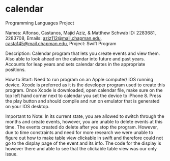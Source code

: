 # calendar
Programming Languages Project

Names: Alfonso, Castanos, Majid Aziz, & Matthew Schwab
ID: 2283681, 2283708, 
Emails: aziz112@mail.chapman.edu, casta145@mail.chapman.edu, 
Project: Swift Program

Description: Calendar program that lets you create events and view them. Also able to look ahead on the 
calendar into future and past years. Accounts for leap years and sets calendar dates in the appropriate positions. 

How to Start: Need to run program on an Apple computer/ IOS running device. Xcode is preferred as it is the developer 
program used to create this program. Once Xcode is downloaded, open calendar file, make sure on the top left hand corner 
next to calendar you set the device to iPhone 8. Press the play button and should compile and run on emulator that is 
generated on your IOS desktop. 

Important to Note: In its current state, you are allowed to switch through the months and create events, 
however, you are unable to delete events at this time. The events created do delete after you stop the program. 
However, due to time constraints and need for more research we were unable to figure out how to make table view clickable 
in swift and therefore could not go to the display page of the event and its info. The code for the display is however 
there and able to see that the clickable table view was our only issue.
